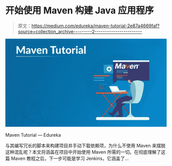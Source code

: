 # 开始使用 Maven 构建 Java 应用程序

> 原文：<https://medium.com/edureka/maven-tutorial-2e87a4669faf?source=collection_archive---------2----------------------->

![](img/5ef3ca4db8db3c7fcfc1fe6757286aa7.png)

Maven Tutorial — Edureka

与其编写冗长的脚本来构建项目并手动下载依赖项，为什么不使用 Maven 来摆脱这种混乱呢？本文将涵盖在项目中开始使用 Maven 所需的一切。在彻底理解了这篇 Maven 教程之后，下一步可能是学习 Jenkins，它涵盖了…